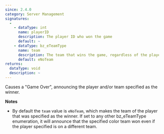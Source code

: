 ```yaml
---
since: 2.4.0
category: Server Management
signatures:
  -
    - dataType: int
      name: playerID
      description: The player ID who won the game
      default: ~
    - dataType: bz_eTeamType
      name: team
      description: The team that wins the game, regardless of the player ID
      default: eNoTeam
returns:
  dataType: void
  description: ~
---
```


Causes a "Game Over", announcing the player and/or team specified as the winner.

**Notes**

- By default the `team` value is `eNoTeam`, which makes the team of the player that was specified as the winner. If set to any other bz_eTeamType enumeration, it will announce that the specified color team won even if the player specified is on a different team.
